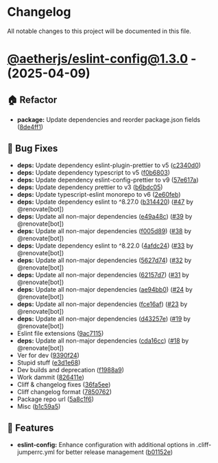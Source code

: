 # Changelog

All notable changes to this project will be documented in this file.

# [@aetherjs/eslint-config@1.3.0](https://github.com/aether-development/utilities/tree/@aetherjs/eslint-config@1.3.0) - (2025-04-09)

## 🏠 Refactor

- **package:** Update dependencies and reorder package.json fields ([8de4ff1](https://github.com/aether-development/utilities/commit/8de4ff15d55c44fa271c13b3a81c48ad7cc8b335))

## 🐛 Bug Fixes

- **deps:** Update dependency eslint-plugin-prettier to v5 ([c2340d0](https://github.com/aether-development/utilities/commit/c2340d0f15976e7f00f4e1c7437d3ea79a38a779))
- **deps:** Update dependency typescript to v5 ([f0b6803](https://github.com/aether-development/utilities/commit/f0b6803af1ab0ca57f7ead151c9a898453a6a5fe))
- **deps:** Update dependency eslint-config-prettier to v9 ([57e617a](https://github.com/aether-development/utilities/commit/57e617aec9d6ea058863078bc813849710894dd4))
- **deps:** Update dependency prettier to v3 ([b6bdc05](https://github.com/aether-development/utilities/commit/b6bdc05a137f493c2221406b2d5476d74b727596))
- **deps:** Update typescript-eslint monorepo to v6 ([2e60feb](https://github.com/aether-development/utilities/commit/2e60febf5703da77dcd28bc675b43774ad47ecd0))
- **deps:** Update dependency eslint to ^8.27.0 ([b314420](https://github.com/aether-development/utilities/commit/b314420cda6f6b1ec7050c13a41b5df60767dd0b)) ([#47](https://github.com/aether-development/utilities/pull/47) by @renovate[bot])
- **deps:** Update all non-major dependencies ([e49a48c](https://github.com/aether-development/utilities/commit/e49a48ceccdc34a91c2c952ec4457100c65524f0)) ([#39](https://github.com/aether-development/utilities/pull/39) by @renovate[bot])
- **deps:** Update all non-major dependencies ([f005d89](https://github.com/aether-development/utilities/commit/f005d8991030a4bbcb2e8a79ff7c31a53cd318e1)) ([#38](https://github.com/aether-development/utilities/pull/38) by @renovate[bot])
- **deps:** Update dependency eslint to ^8.22.0 ([4afdc24](https://github.com/aether-development/utilities/commit/4afdc2453da1ec1295c52ddbba27d7fbf74c985f)) ([#33](https://github.com/aether-development/utilities/pull/33) by @renovate[bot])
- **deps:** Update all non-major dependencies ([5627d74](https://github.com/aether-development/utilities/commit/5627d74119fb8d7b8aaac1f0eef16c3d8732ab29)) ([#32](https://github.com/aether-development/utilities/pull/32) by @renovate[bot])
- **deps:** Update all non-major dependencies ([62157d7](https://github.com/aether-development/utilities/commit/62157d7aefe194fa426394b0c967300ebf653a24)) ([#31](https://github.com/aether-development/utilities/pull/31) by @renovate[bot])
- **deps:** Update all non-major dependencies ([ae94bb0](https://github.com/aether-development/utilities/commit/ae94bb0cbac5100d7d498ebbadd3e5d2d545cad7)) ([#24](https://github.com/aether-development/utilities/pull/24) by @renovate[bot])
- **deps:** Update all non-major dependencies ([fce16af](https://github.com/aether-development/utilities/commit/fce16affd3aec46d11a9dd08d813d90cbb834cca)) ([#23](https://github.com/aether-development/utilities/pull/23) by @renovate[bot])
- **deps:** Update all non-major dependencies ([d43257e](https://github.com/aether-development/utilities/commit/d43257e7775568794558626efc2d6d136049ab2a)) ([#19](https://github.com/aether-development/utilities/pull/19) by @renovate[bot])
- Eslint file extensions ([9ac7115](https://github.com/aether-development/utilities/commit/9ac71158761729240248044fc0a8ad2f97e1add6))
- **deps:** Update all non-major dependencies ([cda16cc](https://github.com/aether-development/utilities/commit/cda16cc5c643b609a220a2a83a2d2343eb034486)) ([#18](https://github.com/aether-development/utilities/pull/18) by @renovate[bot])
- Ver for dev ([9390f24](https://github.com/aether-development/utilities/commit/9390f24be7930f2770bfbb0c7dabd55ef293171f))
- Stupid stuff ([e3d1e68](https://github.com/aether-development/utilities/commit/e3d1e6840b679c76a9c9c6acfb97c2e87b0c9e41))
- Dev builds and deprecation ([f1988a9](https://github.com/aether-development/utilities/commit/f1988a9b3fdd1a36a50f6f4afaa473dddbfd261e))
- Work dammit ([826411e](https://github.com/aether-development/utilities/commit/826411ed9ba11c2dd68b47d9cb83890884b63540))
- Cliff & changelog fixes ([36fa5ee](https://github.com/aether-development/utilities/commit/36fa5eef33e59e8c9376985f51e00d7a1f555afa))
- Cliff changelog format ([7850762](https://github.com/aether-development/utilities/commit/78507622373cb0cb0fbcadf9e26ab824de30864b))
- Package repo url ([5a8c1f6](https://github.com/aether-development/utilities/commit/5a8c1f63429cb4bd34e3b25de6ec061f89c7d195))
- Misc ([b1c59a5](https://github.com/aether-development/utilities/commit/b1c59a563d0172d9784d155a693dcbef5b64e916))

## 🚀 Features

- **eslint-config:** Enhance configuration with additional options in .cliff-jumperrc.yml for better release management ([b01152e](https://github.com/aether-development/utilities/commit/b01152ebec0249e9e65260873493dd10fd9cf13d))

